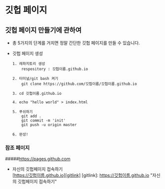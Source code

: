 # 깃헙 페이지

## 깃헙 페이지 만들기에 관하여
* 총 5가지의 단계를 거치면 정말 간단한 깃헙 페이지를 만들 수 있습니다.

* 깃헙 페이지 생성
    ```
    1. 레파지토리 생성
        respository : 깃헙이름.github.io

    2. 터미널/git bash 켜기
        git clone https://github.com/깃헙이름/깃헙이름.github.io

    3. cd 깃헙이름.github.io

    4. echo "hello world" > index.html

    5. 푸쉬하기
        git add .
        git commit -m 'init'
        git push -u origin master

    6. 완성!
    ```

### 참조 페이지
#####https://pages.github.com
* 자신의 깃헙페이지 접속하기<br>
[https://깃헙이름.github.io][gitlink]
[gitlink]: https://깃헙이름.github.io "자신의 깃헙페이지 접속하기"